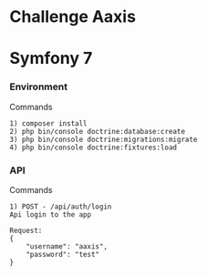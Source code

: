 # Challenge Aaxis
# Symfony 7

### Environment
Commands
```shell
1) composer install
2) php bin/console doctrine:database:create
3) php bin/console doctrine:migrations:migrate
4) php bin/console doctrine:fixtures:load
```
### API
Commands
```shell
1) POST - /api/auth/login
Api login to the app

Request: 
{
    "username": "aaxis",
    "password": "test"
}
